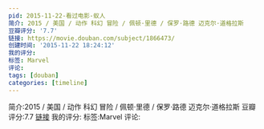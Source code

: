 ```yaml
---
pid: 2015-11-22-看过电影-蚁人
简介: 2015 / 美国 / 动作 科幻 冒险 / 佩顿·里德 / 保罗·路德 迈克尔·道格拉斯
豆瓣评分: '7.7'
链接: https://movie.douban.com/subject/1866473/
创建时间: '2015-11-22 18:24:12'
我的评分:
标签: Marvel
评论:
tags: [douban]
categories: [timeline]
---
```

简介:2015 / 美国 / 动作 科幻 冒险 / 佩顿·里德 / 保罗·路德 迈克尔·道格拉斯
豆瓣评分:7.7
[链接](https://movie.douban.com/subject/1866473/)
我的评分:
标签:Marvel
评论:
